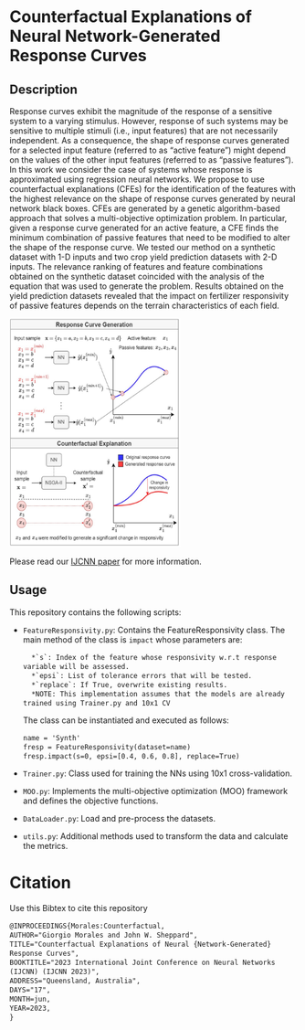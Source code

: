 # Counterfactual Explanations of Neural Network-Generated Response Curves

## Description

Response curves exhibit the magnitude of the response of a sensitive system to a varying stimulus. However,
response of such systems may be sensitive to multiple stimuli
(i.e., input features) that are not necessarily independent. As
a consequence, the shape of response curves generated for a
selected input feature (referred to as “active feature”) might
depend on the values of the other input features (referred to
as “passive features”). In this work we consider the case of
systems whose response is approximated using regression neural
networks. We propose to use counterfactual explanations (CFEs)
for the identification of the features with the highest relevance
on the shape of response curves generated by neural network
black boxes. CFEs are generated by a genetic algorithm-based
approach that solves a multi-objective optimization problem. In
particular, given a response curve generated for an active feature,
a CFE finds the minimum combination of passive features that
need to be modified to alter the shape of the response curve.
We tested our method on a synthetic dataset with 1-D inputs
and two crop yield prediction datasets with 2-D inputs. The
relevance ranking of features and feature combinations obtained
on the synthetic dataset coincided with the analysis of the
equation that was used to generate the problem. Results obtained
on the yield prediction datasets revealed that the impact on
fertilizer responsivity of passive features depends on the terrain
characteristics of each field.


<img src=https://raw.githubusercontent.com/GiorgioMorales/ResponsivityAnalysis/master/images/resp.jpg alt="alt text" width=300 height=400>

Please read our [IJCNN paper](https://arxiv.org/abs/2304.04063) for more information.


## Usage

This repository contains the following scripts:

* `FeatureResponsivity.py`: Contains the FeatureResponsivity class. The main method of the class is `impact` whose parameters are:
  
        *`s`: Index of the feature whose responsivity w.r.t response variable will be assessed.
        *`epsi`: List of tolerance errors that will be tested.
        *`replace`: If True, overwrite existing results.
        *NOTE: This implementation assumes that the models are already trained using Trainer.py and 10x1 CV
        
  The class can be instantiated and executed as follows:

  ```
  name = 'Synth'
  fresp = FeatureResponsivity(dataset=name)
  fresp.impact(s=0, epsi=[0.4, 0.6, 0.8], replace=True)
  ```
  
* `Trainer.py`: Class used for training the NNs using 10x1 cross-validation.

* `MOO.py`: Implements the multi-objective optimization (MOO) framework and defines the objective functions.

* `DataLoader.py`: Load and pre-process the datasets.
        
* `utils.py`: Additional methods used to transform the data and calculate the metrics.   



# Citation
Use this Bibtex to cite this repository

```
@INPROCEEDINGS{Morales:Counterfactual,
AUTHOR="Giorgio Morales and John W. Sheppard",
TITLE="Counterfactual Explanations of Neural {Network-Generated} Response Curves",
BOOKTITLE="2023 International Joint Conference on Neural Networks (IJCNN) (IJCNN 2023)",
ADDRESS="Queensland, Australia",
DAYS="17",
MONTH=jun,
YEAR=2023,
}
```
